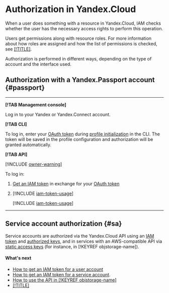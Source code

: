 # Authorization in Yandex.Cloud

When a user does something with a resource in Yandex.Cloud, IAM checks whether the user has the necessary access rights to perform this operation.

Users get permissions along with resource roles. For more information about how roles are assigned and how the list of permissions is checked, see [[!TITLE]](../access-control/index.md).

Authorization is performed in different ways, depending on the type of account and the interface used.

## Authorization with a Yandex.Passport account {#passport}

---

**[!TAB Management console]**

Log in to your Yandex or Yandex.Connect account.

**[!TAB CLI]**

To log in, enter your [OAuth token](oauth-token.md) during [profile initialization](../../../cli/quickstart.md#initialize) in the CLI. The token will be saved in the profile configuration and authorization will be granted automatically.

**[!TAB API]**

[!INCLUDE [owner-warning](../../../_includes/iam/owner-warning.md)]

To log in:

1. [Get an IAM token](../../operations/iam-token/create.md) in exchange for your [OAuth token](oauth-token.md)

2. [!INCLUDE [iam-token-usage](../../../_includes/iam-token-usage.md)]

    [!INCLUDE [iam-token-usage](../../../_includes/iam-token-lifetime.md)]

---

## Service account authorization {#sa}

Service accounts are authorized via the Yandex.Cloud API using an [IAM token](iam-token.md) and [authorized keys](key.md), and in services with an AWS-compatible API via [static access keys](access-key.md) (for instance, in [!KEYREF objstorage-name]).

#### What's next

* [How to get an IAM token for a user account](../../operations/iam-token/create.md)
* [How to get an IAM token for a service account](../../operations/iam-token/create-for-sa.md).
* [How to use the API in [!KEYREF objstorage-name]](../../../storage/s3/index.md)
* [[!TITLE]](../../operations/sa/create-access-key.md)

